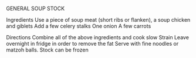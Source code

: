 GENERAL SOUP STOCK

Ingredients
Use a piece of soup meat (short ribs or flanken), a soup chicken and giblets
Add a few celery stalks
One onion
A few carrots

Directions
Combine all of the above ingredients and cook slow
Strain
Leave overnight in fridge in order to remove the fat
Serve with fine noodles or matzoh balls.
Stock can be frozen
